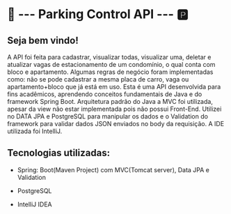 # 🚗    ---   Parking Control API    ---    🅿️

## Seja bem vindo!

A API foi feita para cadastrar, visualizar todas, visualizar uma, deletar e atualizar vagas de estacionamento de um condomínio, o qual conta com bloco e apartamento. Algumas regras de negócio foram implementadas como: não se pode cadastrar a mesma placa de carro, vaga ou apartamento+bloco que já está em uso.
Esta é uma API desenvolvida para fins acadêmicos, aprendendo conceitos fundamentais de Java e do framework Spring Boot. Arquitetura padrão do Java a MVC foi utilizada, apesar da view não estar implementada pois não possui Front-End. Utilizei no DATA JPA e PostgreSQL para manipular os dados e o Validation do framework para validar dados JSON enviados no body da requisição. A IDE utilizada foi IntelliJ. 

## Tecnologias utilizadas:

- Spring: Boot(Maven Project) com MVC(Tomcat server), Data JPA e Validation

- PostgreSQL

- IntelliJ IDEA
